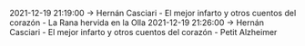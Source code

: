 2021-12-19 21:19:00 -> Hernán Casciari - El mejor infarto y otros cuentos del corazón - La Rana hervida en la Olla
2021-12-19 21:26:00 -> Hernán Casciari - El mejor infarto y otros cuentos del corazón - Petit Alzheimer
